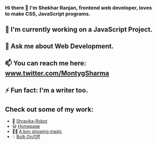 ### Hi there 👋 I'm Shekhar Ranjan, frontend web developer, loves to make CSS, JavaScript programs.

## 🔭 I'm currently working on a **JavaScript Project**.

## 💬 Ask me about Web Development.

## 📫 You can reach me here: www.twitter.com/MontygSharma

## ⚡ Fun fact: I'm a writer too.

## Check out some of my work:

- 🤖 [Shravika-Robot](https://github.com/shekhar10feb/Project_Shravika)
- 😃 [Homepage](https://github.com/shekhar10feb/KetSwash-Homepage)
- 🧙‍♂️ [A boy showing magic](https://github.com/shekhar10feb/Jai_Mata_Di_Global)
- 💡 [Bulb On/Off](https://github.com/shekhar10feb/Bulb_On_Off)
<!--
**shekhar10feb/shekhar10feb** is a ✨ _special_ ✨ repository because its `README.md` (this file) appears on your GitHub profile.

Here are some ideas to get you started:

- 🔭 I’m currently working on ...
- 🌱 I’m currently learning ...
- 👯 I’m looking to collaborate on ...
- 🤔 I’m looking for help with ...
- 💬 Ask me about ...
- 📫 How to reach me: ...
- 😄 Pronouns: ...
- ⚡ Fun fact: ...
-->
